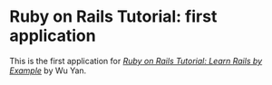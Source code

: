 # Ruby on Rails Tutorial: first application
This is the first application for [*Ruby on Rails Tutorial: Learn Rails by Example*](http://railstutorial.org) by Wu Yan.